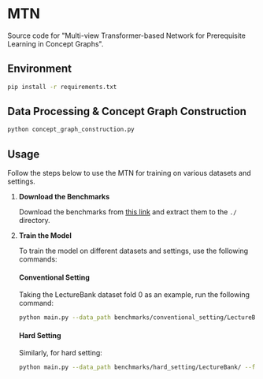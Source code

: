 # MTN

Source code for "Multi-view Transformer-based Network for Prerequisite Learning in Concept Graphs".

## Environment

```bash
pip install -r requirements.txt
```

## Data Processing & Concept Graph Construction

```bash
python concept_graph_construction.py
```

## Usage

Follow the steps below to use the MTN for training on various datasets and settings.

1. **Download the Benchmarks**

   Download the benchmarks from [this link](https://drive.google.com/file/d/1ufYxZG4HPIAMzW1bxeGTnrEM2w4xQOcn/view?usp=sharing) and extract them to the `./` directory.

2. **Train the Model**

   To train the model on different datasets and settings, use the following commands:

   #### Conventional Setting

   Taking the LectureBank dataset fold 0 as an example, run the following command:

    ```bash
    python main.py --data_path benchmarks/conventional_setting/LectureBank/ --fold_id 0
    ```

   #### Hard Setting

    Similarly, for hard setting:

    ```bash
    python main.py --data_path benchmarks/hard_setting/LectureBank/ --fold_id 0
    ```
